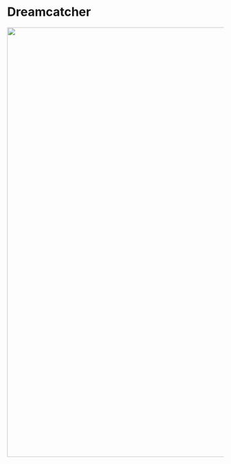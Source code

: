 # Dreamcatcher

<img src="https://github.com/abrarrhine/Dreamcatcher-main/blob/master/ProjectDreamcatcherresult.PNG" width=1000><br>
